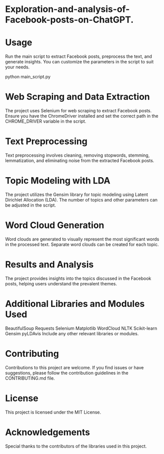 # Exploration-and-analysis-of-Facebook-posts-on-ChatGPT.

# Usage
Run the main script to extract Facebook posts, preprocess the text, and generate insights. You can customize the parameters in the script to suit your needs.

python main_script.py
# Web Scraping and Data Extraction
The project uses Selenium for web scraping to extract Facebook posts. Ensure you have the ChromeDriver installed and set the correct path in the CHROME_DRIVER variable in the script.

# Text Preprocessing
Text preprocessing involves cleaning, removing stopwords, stemming, lemmatization, and eliminating noise from the extracted Facebook posts.

# Topic Modeling with LDA
The project utilizes the Gensim library for topic modeling using Latent Dirichlet Allocation (LDA). The number of topics and other parameters can be adjusted in the script.

# Word Cloud Generation
Word clouds are generated to visually represent the most significant words in the processed text. Separate word clouds can be created for each topic.

# Results and Analysis
The project provides insights into the topics discussed in the Facebook posts, helping users understand the prevalent themes.

# Additional Libraries and Modules Used
BeautifulSoup
Requests
Selenium
Matplotlib
WordCloud
NLTK
Scikit-learn
Gensim
pyLDAvis
Include any other relevant libraries or modules.

# Contributing
Contributions to this project are welcome. If you find issues or have suggestions, please follow the contribution guidelines in the CONTRIBUTING.md file.

# License
This project is licensed under the MIT License.

# Acknowledgements
Special thanks to the contributors of the libraries used in this project.
